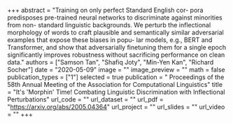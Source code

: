 +++
abstract = "Training on only perfect Standard English cor- pora predisposes pre-trained neural networks to discriminate against minorities from non- standard linguistic backgrounds. We perturb the inflectional morphology of words to craft plausible and semantically similar adversarial examples that expose these biases in popu- lar models, e.g., BERT and Transformer, and show that adversarially finetuning them for a single epoch significantly improves robustness without sacrificing performance on clean data."
authors = ["Samson Tan", "Shafiq Joty", "Min-Yen Kan", "Richard Socher"]
date = "2020-05-09"
image = ""
image_preview = ""
math = false
publication_types = ["1"]
selected = true
publication = " Proceedings of the 58th Annual Meeting of the Association for Computational Linguistics"
title = "It's 'Morphin' Time! Combating Linguistic Discrimination with Inflectional Perturbations"
url_code = ""
url_dataset = ""
url_pdf = "https://arxiv.org/abs/2005.04364"
url_project = ""
url_slides = ""
url_video = ""
+++
